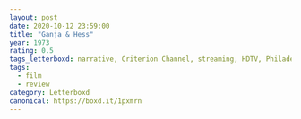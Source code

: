 ```yaml
---
layout: post 
date: 2020-10-12 23:59:00
title: "Ganja & Hess"
year: 1973
rating: 0.5
tags_letterboxd: narrative, Criterion Channel, streaming, HDTV, Philadelphia, Leah, Robtober
tags:
  - film
  - review
category: Letterboxd
canonical: https://boxd.it/1pxmrn
---
```


